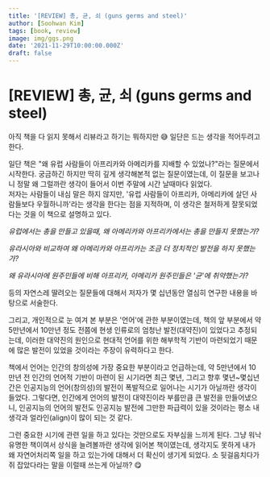 ```yaml
---
title: '[REVIEW] 총, 균, 쇠 (guns germs and steel)'
author: [Soohwan Kim]
tags: [book, review]
image: img/ggs.png
date: '2021-11-29T10:00:00.000Z'
draft: false
---
```


# [REVIEW] 총, 균, 쇠 (guns germs and steel)
  
아직 책을 다 읽지 못해서 리뷰라고 하기는 뭐하지만 😅 일단은 드는 생각을 적어두려고 한다.  
  
일단 책은 "왜 유럽 사람들이 아프리카와 아메리카를 지배할 수 있었나?"라는 질문에서 시작한다. 궁금하긴 하지만 
딱히 깊게 생각해본적 없는 질문이였는데, 이 질문을 보고나니 정말 왜 그럴까란 생각이 들어서 이번 주말에 시간 날때마다 읽었다.  
저자는 사람들이 내심 말은 하지 않지만, '유럽 사람들이 아프리카, 아메리카에 살던 사람들보다 우월하니까'라는 생각을 한다는 점을 지적하며, 
이 생각은 철저하게 잘못되었다는 것을 이 책으로 설명하고 있다.
  
*유럽에서는 총을 만들고 있을때, 왜 아메리카와 아프리카에서는 총을 만들지 못했는가?*  
  
*유라시아와 비교하여 왜 아메리카와 아프리카는 조금 더 정치적인 발전을 하지 못했는가?*  
  
*왜 유라시아에 원주민들에 비해 아프리카, 아메리카 원주민들은 '균'에 취약했는가?*  
  
등의 자연스레 딸려오는 질문들에 대해서 저자가 몇 십년동안 열심히 연구한 내용을 바탕으로 서술한다.  
  
그리고, 개인적으로 눈 여겨 본 부분은 '언어'에 관한 부분이였는데, 책의 앞 부분에서 약 5만년에서 10만년 정도 전쯤에 현생 인류로의 엄청난 
발전(대약진)이 있었다고 추정되는데, 이러한 대약진의 원인으로 현대적 언어를 위한 해부학적 기반이 마련되었기 때문에 많은 발전이 있었을 것이라는 주장이 유력하다고 한다.  
  
책에서 언어는 인간의 창의성에 가장 중요한 부분이라고 언급하는데, 약 5만년에서 10만년 전 인간의 언어적 기반이 마련이 된 시기라면 최근 몇년, 그리고 향후 몇년~몇십년간은 
인공지능의 언어(창의성)의 발전이 폭발적으로 일어나는 시기가 아닐까란 생각이 들었다. 그렇다면, 인간에게 언어의 발전이 대약진이라 부를만큼 큰 발전을 만들어냈으니, 
인공지능의 언어의 발전도 인공지능 발전에 그만한 파급력이 있을 것이라는 평소 내 생각과 얼라인(align)이 많이 되는 것 같다.  
  
그런 중요한 시기에 관련 일을 하고 있다는 것만으로도 자부심을 느끼게 된다. 그냥 워낙 유명한 책이여서 상식을 늘려볼까란 생각에 읽어본 책이였는데, 
생각지도 못하게 내가 왜 자연어처리쪽 일을 하고 있는가에 대해서 더 확신이 생기게 되었다. 소 뒷걸음치다가 쥐 잡았다라는 말을 이럴때 쓰는게 아닐까? 😋